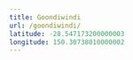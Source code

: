 ```yaml
---
title: Goondiwindi
url: /goondiwindi/
latitude: -28.547173200000003
longitude: 150.30738010000002
---
```

